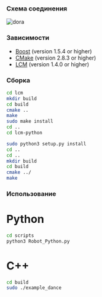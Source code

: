 ### Схема соединения

![dora](https://github.com/wlfkk/mai_dora/assets/109107727/5134f79a-312f-4443-a839-7a1efb2b69cc)

### Зависимости
* [Boost](http://www.boost.org) (version 1.5.4 or higher)
* [CMake](http://www.cmake.org) (version 2.8.3 or higher)
* [LCM](https://lcm-proj.github.io) (version 1.4.0 or higher)

### Сборка
```bash
cd lcm
mkdir build
cd build
cmake ..
make
sudo make install
cd ..
cd lcm-python

sudo python3 setup.py install
cd ..
cd ..
mkdir build
cd build
cmake ../
make
```

### Использование
# Python
```bash
cd scripts
python3 Robot_Python.py
```
# С++
```bash
cd build
sudo ./example_dance
```


